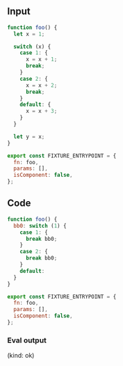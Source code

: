 
## Input

```javascript
function foo() {
  let x = 1;

  switch (x) {
    case 1: {
      x = x + 1;
      break;
    }
    case 2: {
      x = x + 2;
      break;
    }
    default: {
      x = x + 3;
    }
  }

  let y = x;
}

export const FIXTURE_ENTRYPOINT = {
  fn: foo,
  params: [],
  isComponent: false,
};

```

## Code

```javascript
function foo() {
  bb0: switch (1) {
    case 1: {
      break bb0;
    }
    case 2: {
      break bb0;
    }
    default:
  }
}

export const FIXTURE_ENTRYPOINT = {
  fn: foo,
  params: [],
  isComponent: false,
};

```
      
### Eval output
(kind: ok) 